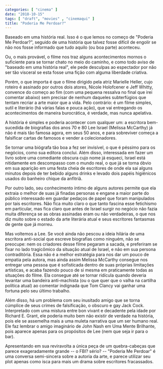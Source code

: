 ```yaml
---
categories: [ "cinema" ]
date: "2018-10-15"
tags: [ "draft", "movies" , "cinemaqui" ]
title: "Poderia Me Perdoar?"
---
```

Baseado em uma história real. Isso é o que lemos no começo de "Poderia
Me Perdoar?", seguido de uma história que talvez fosse difícil de
engolir se não nos fosse informado que tudo aquilo (ou boa parte)
aconteceu.

Ou, o mais provável, o filme nos traz alguns acontecimentos mornos o
suficiente para se tornar chato no meio do caminho, e como todo aviso de
"baseado em uma história real", ele pede desculpas ao espectador por
não ser tão visceral se esta fosse uma fição com alguma liberdade
criativa.

Porém, o que importa é que o filme dirigido pela atriz Marielle Heller,
cujo roteiro é assinado por outros dois atores, Nicole Holofcener e Jeff
Whitty, convence do começo ao fim (com uma pequena ressalva no final que
irei comentar abaixo) sem precisar de nenhum daqueles subterfúgios que
tentam recriar a arte maior que a vida. Pelo contrário: é um filme
simples, sutil e literário (há várias falas e pouca ação), que
vai entregando os acontecimentos de maneira burocrática, é verdade,
mas nunca apelativa.

A história é simples e poderia acontecer com qualquer um: a escritora
bem-sucedida de biografias dos anos 70 e 80 Lee Israel (Melissa McCarthy)
já não é mais tão famosa agora, em seus 50 anos, e para sobreviver
começa a falsificar cartas de famosos e vender a colecionadores.

Se tornar uma biógrafa tão boa a fez ser invisível, o que é péssimo
para os negócios, como sua editora conclui. Além disso, interessada
em fazer um livro sobre uma comediante obscura cujo nome já esqueci,
Israel está nitidamente em descompasso com o mundo real, o que já se
torna óbvio em sua aparição em uma festa cheia de escritores de onde
ela sai alguns minutos depois de ter bebido alguns drinks e levado dois
papéis higiênicos usados do banheiro chique da anfitriã.

Por outro lado, seu conhecimento íntimo de alguns autores permite que ela
extraia o melhor de suas já finadas personas e engane a maior parte do
público interessado em guardar pedaços de papel que foram manipulados
por tais escritores. Não fica muito claro o que tanto fascina esse
fetichismo em particular, mas fica claro que antes de Israel surgir no
negócio não fazia muita diferença se as obras assinadas eram ou não
verdadeiras, o que nos diz muito sobre o estado da arte literária atual
e seus escritores fantasmas de gente que já morreu.

Mas voltemos a Lee. Se você ainda não pescou a ideia hilária de uma
escritora anti-social que escreve biografias como ninguém, não se
preocupe: nem os criadores desse filme pegaram a sacada, e preferiram
se fixar no lado tragicômico da situação atual de Israel, e não em
sua persona contraditória. Essa não é a melhor estratégia para nos
dar um pouco de empatia pela autora, mas ainda assim Melissa McCarthy
consegue nos entregar uma pessoa que é sofisticada dentro de suas
próprias limitações artísticas, e acaba fazendo pouco de si mesma em
praticamente todas as situações do filme. Ela consegue até se tornar
ridícula quando deveria levantar uma bandeira anti-machista (ou o que
quer que o valha na cartilha política atual) ao comentar indignada que
Tom Clancy vai ganhar uma fortuna pelo seu último trabalho.

Além disso, há um problema com seu inusitado amigo que se torna
cúmplice de seus crimes de falsificação, o obscuro e gay Jack
Cock. Interpretado com uma mistura entre bon vivant e decadente pela
idade por Richard E. Grant, ele poderia muito bem não existir de verdade
na história, pois ele se assemelha mais a uma muleta narrativa que
um ser humano real. Ele faz lembrar o amigo imaginário de John Nash
em Uma Mente Brilhante, pois aparece apenas para os propósitos de Lee
(nem que seja ir para o bar).

Apresentando em sua reviravolta a única peça de um quebra-cabeças que
parece exageradamente grande -- o FBI? sério? -- "Poderia Me Perdoar" é
uma conversa semi-sincera sobre a autoria da arte, e parece utilizar seu
plot apenas como isca para mais um drama sobre escritores fracassados.
